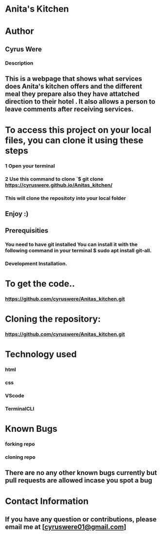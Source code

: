 # Anita's Kitchen
# Author
## Cyrus Were
### Description
## This is a webpage that shows what services does Anita's kitchen offers and the different meal they prepare also they have attatched direction to their hotel . It also allows a person to leave comments after receiving services.
# To access this project on your local files, you can clone it using these steps

### 1 Open your terminal
### 2 Use this command to clone `$ git clone https://cyruswere.github.io/Anitas_kitchen/
### This will clone the repositoty into your local folder
## Enjoy :)

## Prerequisities
### You need to have git installed You can install it with the following command in your terminal $ sudo apt install git-all.

### Development Installation.

# To get the code..
### https://github.com/cyruswere/Anitas_kitchen.git
# Cloning the repository:
### https://github.com/cyruswere/Anitas_kitchen.git
# Technology used
### html
### css
### VScode
### TerminalCLI

# Known Bugs
### forking repo
### cloning repo
## There are no any other known bugs currently but pull requests are allowed incase you spot a bug

# Contact Information
## If you have any question or contributions, please email me at [cyruswere01@gmail.com]
